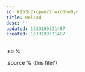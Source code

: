 ```yaml
---
id: k153r2xcpwn72rwxb6ho0yn
title: Reload
desc: ''
updated: 1633199321487
created: 1633199321487
---
```


:so %

:source % (this file?)
